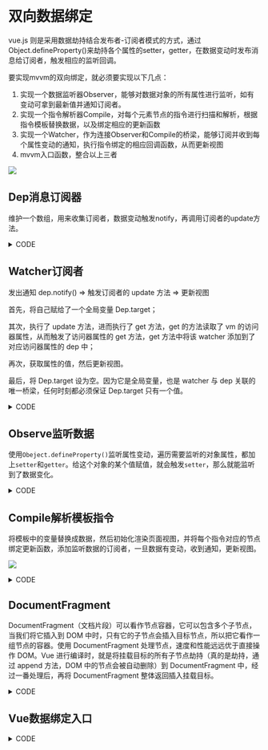 # 双向数据绑定

 vue.js 则是采用数据劫持结合发布者-订阅者模式的方式，通过Object.defineProperty()来劫持各个属性的setter，getter，在数据变动时发布消息给订阅者，触发相应的监听回调。

要实现mvvm的双向绑定，就必须要实现以下几点：

1. 实现一个数据监听器Observer，能够对数据对象的所有属性进行监听，如有变动可拿到最新值并通知订阅者。
2. 实现一个指令解析器Compile，对每个元素节点的指令进行扫描和解析，根据指令模板替换数据，以及绑定相应的更新函数
3. 实现一个Watcher，作为连接Observer和Compile的桥梁，能够订阅并收到每个属性变动的通知，执行指令绑定的相应回调函数，从而更新视图
4. mvvm入口函数，整合以上三者

![](https://sfault-image.b0.upaiyun.com/132/184/132184689-57b310ea1804f_articlex)

## Dep消息订阅器

维护一个数组，用来收集订阅者，数据变动触发notify，再调用订阅者的update方法。

<details>
<summary>CODE</summary>

```
class Dep {
    constructor() {
        this.subs = [];
    }
    addSub(sub) {
        this.subs.push(sub);
    }
    notify() {
        this.subs.forEach(sub => {
            sub.update();
        });
    }
}
```

</details>

## Watcher订阅者

发出通知 dep.notify() => 触发订阅者的 update 方法 => 更新视图

首先，将自己赋给了一个全局变量 Dep.target；

其次，执行了 update 方法，进而执行了 get 方法，get 的方法读取了 vm 的访问器属性，从而触发了访问器属性的 get 方法，get 方法中将该 watcher 添加到了对应访问器属性的 dep 中；

再次，获取属性的值，然后更新视图。

最后，将 Dep.target 设为空。因为它是全局变量，也是 watcher 与 dep 关联的唯一桥梁，任何时刻都必须保证 Dep.target 只有一个值。

<details>
<summary>CODE</summary>

```
// 订阅/发布模式

class Watcher {
    constructor(vm, node, name) {
        Dep.target = this;
        this.name = name;
        this.node = node;
        this.vm = vm;
        this.update();
        Dep.target = null;
    }
    update() {
        this.get();
        this.node.nodeValue = this.value;
    }
    // 获取data中的属性值
    get() {
        // 触发相应属性的get
        this.value = this.vm[this.name];
    }
}
```

</details>

## Observe监听数据

使用`Obeject.defineProperty()`监听属性变动，遍历需要监听的对象属性，都加上`setter`和`getter`。给这个对象的某个值赋值，就会触发`setter`，那么就能监听到了数据变化。

<details>
<summary>CODE</summary>

```
function observe(obj, vm) {
    Object.keys(obj).forEach(key => {
        defineReactive(vm, key, obj[key]);
    });
}

function defineReactive(obj, key, val) {
    const dep = new Dep();

    Object.defineProperty(obj, key, {
        get() {
            // 添加订阅者watcher到主题对象Dep
            if (Dep.target) dep.addSub(Dep.target);
            return val;
        },
        set(newVal) {
            if (newVal === val) return;
            val = newVal;
            // 作为发布者发出通知
            dep.notify();
        }
    });
}
```

</details>

## Compile解析模板指令

将模板中的变量替换成数据，然后初始化渲染页面视图，并将每个指令对应的节点绑定更新函数，添加监听数据的订阅者，一旦数据有变动，收到通知，更新视图。

![](https://sfault-image.b0.upaiyun.com/111/738/1117380429-57b3110440af0_articlex)

<details>
<summary>CODE</summary>

```
function compile(node, vm) {
    var reg = /\{\{(.*)\}\}/;
    // 节点类型为元素
    if (node.nodeType === 1) {
        var attr = node.attributes;
        // 解析属性
        for (var i = 0; i < attr.length; i++) {
            if (attr[i].nodeName == 'v-model') {
                // 获取v-model绑定的属性名
                var name = attr[i].nodeValue;
                node.addEventListener('input', e => {
                    // 给相应的data属性赋值，进而触发该属性的set方法
                    vm[name] = e.target.value;
                })
                // 将data的值赋给该node
                node.value = vm[name];
                node.removeAttribute('v-model');
            }
        }
    }

    // 节点类型为text
    if (node.nodeType === 3) {
        if (reg.test(node.nodeValue)) {
            // 获取匹配到的字符串
            var name = RegExp.$1;
            name = name.trim();
            // 监听数据
            new Watcher(vm, node, name);
        }
    }
}
```

</details>

## DocumentFragment

DocumentFragment（文档片段）可以看作节点容器，它可以包含多个子节点，当我们将它插入到 DOM 中时，只有它的子节点会插入目标节点，所以把它看作一组节点的容器。使用 DocumentFragment 处理节点，速度和性能远远优于直接操作 DOM。Vue 进行编译时，就是将挂载目标的所有子节点劫持（真的是劫持，通过 append 方法，DOM 中的节点会被自动删除）到 DocumentFragment 中，经过一番处理后，再将 DocumentFragment 整体返回插入挂载目标。

<details>
<summary>CODE</summary>

```
function nodeToFragment(node, vm) {
    var flag = document.createDocumentFragment();
    var child;
    while (child = node.firstChild) {
        compile(child, vm);
        // 劫持node的所有子节点
        flag.appendChild(child);
    }
    return flag;
}
```

</details>

## Vue数据绑定入口

<details>
<summary>CODE</summary>

```
class Vue {
    constructor(options) {
        this.data = options.data;
        var data = this.data;

        observe(data, this);

        var id = options.el;
        var dom = nodeToFragment(document.getElementById(id), this);
        // 编译完成后，将dom返回到app中
        document.getElementById('app').appendChild(dom);
    }
}

```

</details>